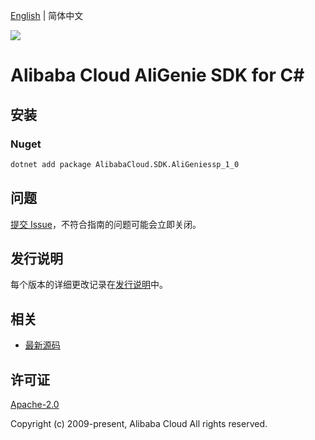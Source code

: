 [English](README.md) | 简体中文

![](https://aliyunsdk-pages.alicdn.com/icons/AlibabaCloud.svg)

# Alibaba Cloud AliGenie SDK for C#

## 安装

### Nuget

```bash
dotnet add package AlibabaCloud.SDK.AliGeniessp_1_0
```

## 问题

[提交 Issue](https://github.com/aliyun/alibabacloud-csharp-sdk/issues/new)，不符合指南的问题可能会立即关闭。

## 发行说明

每个版本的详细更改记录在[发行说明](./ChangeLog.md)中。

## 相关

* [最新源码](https://github.com/aliyun/alibabacloud-csharp-sdk/)

## 许可证

[Apache-2.0](http://www.apache.org/licenses/LICENSE-2.0)

Copyright (c) 2009-present, Alibaba Cloud All rights reserved.
